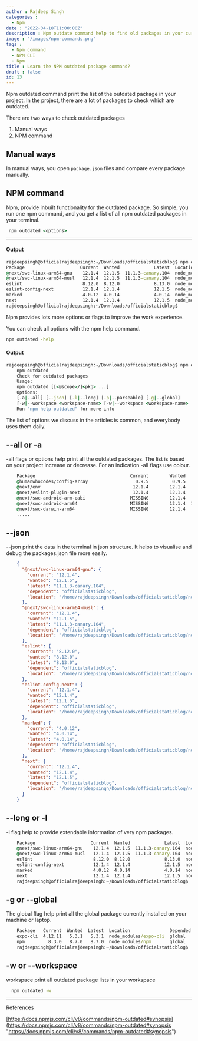 ```yaml
---
author : Rajdeep Singh
categories : 
  - Npm
date : "2022-04-18T11:00:00Z"
description : Npm outdate command help to find old packages in your current project.
image : "/images/npm-commands.png"
tags : 
  - Npm command
  - NPM CLI
  - Npm
title : Learn the NPM outdated package command?
draft : false
id: 13
---
```


Npm outdated command print the list of the outdated package in your project. In the project, there are a lot of packages to check which are outdated.

There are two ways to check outdated packages

1. Manual ways
2. NPM command

## Manual ways

In manual ways, you open `package.json` files and compare every package manually.

## NPM command

Npm, provide inbuilt functionality for the outdated package. So simple, you run one npm command, and you get a list of all npm outdated packages in your terminal.

```cmd
 npm outdated <options> 
```

***

#### Output

```cmd
rajdeepsingh@officialrajdeepsingh:~/Downloads/officialstaticblog$ npm outdated
Package                     Current  Wanted             Latest  Location                                 Depended by
@next/swc-linux-arm64-gnu    12.1.4  12.1.5  11.1.3-canary.104  node_modules/@next/swc-linux-arm64-gnu   officialstaticblog
@next/swc-linux-arm64-musl   12.1.4  12.1.5  11.1.3-canary.104  node_modules/@next/swc-linux-arm64-musl  officialstaticblog
eslint                       8.12.0  8.12.0             8.13.0  node_modules/eslint                      officialstaticblog
eslint-config-next           12.1.4  12.1.4             12.1.5  node_modules/eslint-config-next          officialstaticblog
marked                       4.0.12  4.0.14             4.0.14  node_modules/marked                      officialstaticblog
next                         12.1.4  12.1.4             12.1.5  node_modules/next                        officialstaticblog
rajdeepsingh@officialrajdeepsingh:~/Downloads/officialstaticblog$
```

Npm provides lots more options or flags to improve the work experience.

You can check all options with the npm help command.

```cmd
npm outdated -help
```

#### Output

```cmd
rajdeepsingh@officialrajdeepsingh:~/Downloads/officialstaticblog$ npm outdated -help
    npm outdated
    Check for outdated packages
    Usage:
    npm outdated [[<@scope>/]<pkg> ...]
    Options:
    [-a|--all] [--json] [-l|--long] [-p|--parseable] [-g|--global]
    [-w|--workspace <workspace-name> [-w|--workspace <workspace-name> ...]]
    Run "npm help outdated" for more info
```

The list of options we discuss in the articles is common, and everybody uses them daily.

## --all or -a

\-all flags or options help print all the outdated packages. The list is based on your project increase or decrease. For an indication -all flags use colour.

```cmd
    Package                                    Current        Wanted             Latest  Location                                                                                       Depended by
    @humanwhocodes/config-array                  0.9.5         0.9.5             0.10.2  node_modules/@humanwhocodes/config-array                                                       eslint
    @next/env                                   12.1.4        12.1.4             12.1.5  node_modules/@next/env                                                                         next
    @next/eslint-plugin-next                    12.1.4        12.1.4             12.1.5  node_modules/@next/eslint-plugin-next                                                          eslint-config-next
    @next/swc-android-arm-eabi                 MISSING        12.1.4    12.1.1-canary.0  -                                                                                              next
    @next/swc-android-arm64                    MISSING        12.1.4  11.1.3-canary.104  -                                                                                              next
    @next/swc-darwin-arm64                     MISSING        12.1.4             11.1.2  -   
    .....
```

## --json

\--json print the data in the terminal in json structure. It helps to visualise and debug the packages.json file more easily.

```json  rajdeepsingh@officialrajdeepsingh:~/Downloads/officialstaticblog$ npm outdated --json
    {
      "@next/swc-linux-arm64-gnu": {
        "current": "12.1.4",
        "wanted": "12.1.5",
        "latest": "11.1.3-canary.104",
        "dependent": "officialstaticblog",
        "location": "/home/rajdeepsingh/Downloads/officialstaticblog/node_modules/@next/swc-linux-arm64-gnu"
      },
      "@next/swc-linux-arm64-musl": {
        "current": "12.1.4",
        "wanted": "12.1.5",
        "latest": "11.1.3-canary.104",
        "dependent": "officialstaticblog",
        "location": "/home/rajdeepsingh/Downloads/officialstaticblog/node_modules/@next/swc-linux-arm64-musl"
      },
      "eslint": {
        "current": "8.12.0",
        "wanted": "8.12.0",
        "latest": "8.13.0",
        "dependent": "officialstaticblog",
        "location": "/home/rajdeepsingh/Downloads/officialstaticblog/node_modules/eslint"
      },
      "eslint-config-next": {
        "current": "12.1.4",
        "wanted": "12.1.4",
        "latest": "12.1.5",
        "dependent": "officialstaticblog",
        "location": "/home/rajdeepsingh/Downloads/officialstaticblog/node_modules/eslint-config-next"
      },
      "marked": {
        "current": "4.0.12",
        "wanted": "4.0.14",
        "latest": "4.0.14",
        "dependent": "officialstaticblog",
        "location": "/home/rajdeepsingh/Downloads/officialstaticblog/node_modules/marked"
      },
      "next": {
        "current": "12.1.4",
        "wanted": "12.1.4",
        "latest": "12.1.5",
        "dependent": "officialstaticblog",
        "location": "/home/rajdeepsingh/Downloads/officialstaticblog/node_modules/next"
      }
    } 
```

## --long or -l

\-l flag help to provide extendable information of very npm packages.

```cmd    rajdeepsingh@officialrajdeepsingh:~/Downloads/officialstaticblog$ npm outdated -l
    Package                     Current  Wanted             Latest  Location                                 Depended by         Package Type     Homepage
    @next/swc-linux-arm64-gnu    12.1.4  12.1.5  11.1.3-canary.104  node_modules/@next/swc-linux-arm64-gnu   officialstaticblog  dependencies
    @next/swc-linux-arm64-musl   12.1.4  12.1.5  11.1.3-canary.104  node_modules/@next/swc-linux-arm64-musl  officialstaticblog  dependencies
    eslint                       8.12.0  8.12.0             8.13.0  node_modules/eslint                      officialstaticblog  devDependencies  https://eslint.org
    eslint-config-next           12.1.4  12.1.4             12.1.5  node_modules/eslint-config-next          officialstaticblog  devDependencies  https://github.com/vercel/next.js#readme
    marked                       4.0.12  4.0.14             4.0.14  node_modules/marked                      officialstaticblog  devDependencies  https://marked.js.org
    next                         12.1.4  12.1.4             12.1.5  node_modules/next                        officialstaticblog  dependencies     https://nextjs.org
    rajdeepsingh@officialrajdeepsingh:~/Downloads/officialstaticblog$ 
```

## -g or --global

The global flag help print all the global package currently installed on your machine or laptop.

```cmd    rajdeepsingh@officialrajdeepsingh:~/Downloads/officialstaticblog$ npm outdated -g
    Package   Current  Wanted  Latest  Location               Depended by
    expo-cli  4.12.11   5.3.1   5.3.1  node_modules/expo-cli  global
    npm         8.3.0   8.7.0   8.7.0  node_modules/npm       global
    rajdeepsingh@officialrajdeepsingh:~/Downloads/officialstaticblog$ 
```

## -w or --workspace

workspace print all outdated package lists in your workspace

```cmd
  npm outdated -w
```

***

References

[https://docs.npmjs.com/cli/v8/commands/npm-outdated#synopsis](https://docs.npmjs.com/cli/v8/commands/npm-outdated#synopsis "https://docs.npmjs.com/cli/v8/commands/npm-outdated#synopsis")